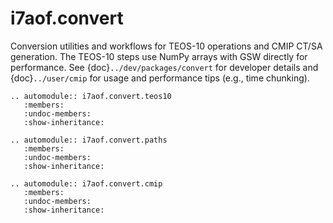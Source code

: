 # i7aof.convert

Conversion utilities and workflows for TEOS-10 operations and CMIP CT/SA
generation. The TEOS-10 steps use NumPy arrays with GSW directly for
performance. See {doc}`../dev/packages/convert` for developer details and
{doc}`../user/cmip` for usage and performance tips (e.g., time chunking).

```{eval-rst}
.. automodule:: i7aof.convert.teos10
   :members:
   :undoc-members:
   :show-inheritance:
```

```{eval-rst}
.. automodule:: i7aof.convert.paths
   :members:
   :undoc-members:
   :show-inheritance:
```

```{eval-rst}
.. automodule:: i7aof.convert.cmip
   :members:
   :undoc-members:
   :show-inheritance:
```
